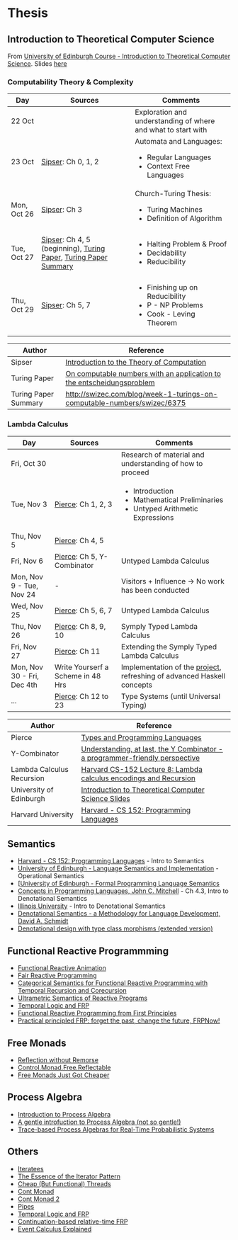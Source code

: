 # Thesis

## Introduction to Theoretical Computer Science

From [University of Edinburgh Course - Introduction to Theoretical Computer Science](http://www.inf.ed.ac.uk/teaching/courses/itcs/lectures.html). Slides [here](http://www.inf.ed.ac.uk/teaching/courses/itcs/itcs-slides.pdf)

### Computability Theory & Complexity

Day | Sources | Comments
--- | --- | ---
22 Oct | | Exploration and understanding of where and what to start with
23 Oct | [Sipser](http://neerci.ist.utl.pt/neerci_shelf/LEIC/2%20Ano/1%20Semestre/Teoria%20da%20Computacao/Bibliografia/Introduction%20To%20The%20Theory%20Of%20Computation%20-%20Sipser.pdf): Ch 0, 1, 2 | Automata and Languages: </br><ul><li>Regular Languages</li><li>Context Free Languages</li></ul>
Mon, Oct 26 | [Sipser](http://neerci.ist.utl.pt/neerci_shelf/LEIC/2%20Ano/1%20Semestre/Teoria%20da%20Computacao/Bibliografia/Introduction%20To%20The%20Theory%20Of%20Computation%20-%20Sipser.pdf): Ch 3 | Church-Turing Thesis: </br> <ul><li>Turing Machines</li><li>Definition of Algorithm</li></ul>
Tue, Oct 27 | [Sipser](http://neerci.ist.utl.pt/neerci_shelf/LEIC/2%20Ano/1%20Semestre/Teoria%20da%20Computacao/Bibliografia/Introduction%20To%20The%20Theory%20Of%20Computation%20-%20Sipser.pdf): Ch 4, 5 (beginning), [Turing Paper](https://people.cs.umass.edu/~immerman/cs601/TuringPaper1936.pdf), [Turing Paper Summary](http://swizec.com/blog/week-1-turings-on-computable-numbers/swizec/6375) | <ul><li>Halting Problem & Proof</li><li>Decidability</li><li>Reducibility</li></ul>
Thu, Oct 29 | [Sipser](http://neerci.ist.utl.pt/neerci_shelf/LEIC/2%20Ano/1%20Semestre/Teoria%20da%20Computacao/Bibliografia/Introduction%20To%20The%20Theory%20Of%20Computation%20-%20Sipser.pdf): Ch 5, 7 | <ul><li>Finishing up on Reducibility</li><li>P - NP Problems</li><li>Cook - Leving Theorem</li></ul>

Author | Reference
--- | --- 
Sipser | [Introduction to the Theory of Computation](http://neerci.ist.utl.pt/neerci_shelf/LEIC/2%20Ano/1%20Semestre/Teoria%20da%20Computacao/Bibliografia/Introduction%20To%20The%20Theory%20Of%20Computation%20-%20Sipser.pdf)
Turing Paper | [On computable numbers with an application to the entscheidungsproblem](https://people.cs.umass.edu/~immerman/cs601/TuringPaper1936.pdf)
Turing Paper Summary | http://swizec.com/blog/week-1-turings-on-computable-numbers/swizec/6375

### Lambda Calculus
Day | Sources | Comments
--- | --- | ---
Fri, Oct 30 | | Research of material and understanding of how to proceed
Tue, Nov 3 | [Pierce](http://port70.net/~nsz/articles/book/pierce_types_and_programming_languages_2002.pdf): Ch 1, 2, 3 | <ul><li>Introduction</li><li>Mathematical Preliminaries</li><li>Untyped Arithmetic Expressions</li></ul>
Thu, Nov 5 | [Pierce](http://port70.net/~nsz/articles/book/pierce_types_and_programming_languages_2002.pdf): Ch 4, 5 |
Fri, Nov 6 | [Pierce](http://port70.net/~nsz/articles/book/pierce_types_and_programming_languages_2002.pdf): Ch 5, Y-Combinator | Untyped Lambda Calculus
Mon, Nov 9 - Tue, Nov 24 | - | Visitors + Influence -> No work has been conducted
Wed, Nov 25 | [Pierce](http://port70.net/~nsz/articles/book/pierce_types_and_programming_languages_2002.pdf): Ch 5, 6, 7 | Untyped Lambda Calculus
Thu, Nov 26 | [Pierce](http://port70.net/~nsz/articles/book/pierce_types_and_programming_languages_2002.pdf): Ch 8, 9, 10 | Symply Typed Lambda Calculus
Fri, Nov 27 | [Pierce](http://port70.net/~nsz/articles/book/pierce_types_and_programming_languages_2002.pdf): Ch 11 | Extending the Symply Typed Lambda Calculus
Mon, Nov 30 - Fri, Dec 4th | Write Yourserf a Scheme in 48 Hrs | Implementation of the [project](https://github.com/Widar91/SchemeInterpreter), refreshing of advanced Haskell concepts
... | [Pierce](http://port70.net/~nsz/articles/book/pierce_types_and_programming_languages_2002.pdf): Ch 12 to 23 | Type Systems (until Universal Typing)

Author | Reference
--- | --- 
Pierce | [Types and Programming Languages](http://port70.net/~nsz/articles/book/pierce_types_and_programming_languages_2002.pdf)
Y-Combinator | [Understanding, at last, the Y Combinator - a programmer-friendly perspective](http://hisham.hm/2011/04/04/understanding-at-last-the-y-combinator-a-programmer-friendly-perspective/comments/)
Lambda Calculus Recursion | [Harvard CS-152 Lecture 8: Lambda calculus encodings and Recursion](http://www.seas.harvard.edu/courses/cs152/2016sp/lectures/lec08-encodings.pdf)
University of Edinburgh| [Introduction to Theoretical Computer Science Slides](http://www.inf.ed.ac.uk/teaching/courses/itcs/itcs-slides.pdf)
Harvard University | [Harvard - CS 152: Programming Languages](http://www.seas.harvard.edu/courses/cs152/2016sp/schedule.html)

## Semantics

* [Harvard - CS 152: Programming Languages](http://www.seas.harvard.edu/courses/cs152/2016sp/schedule.html) - Intro to Semantics
* [University of Edinburgh - Language Semantics and Implementation](http://www.inf.ed.ac.uk/teaching/courses/lsi/) - Operational Semantics
* [[University of Edinburgh - Formal Programming Language Semantics](http://www.inf.ed.ac.uk/teaching/courses/fpls/)
* [Concepts in Programming Languages, John C. Mitchell](https://books.google.nl/books?id=AUUgAwAAQBAJ&pg=PA384&lpg=PA384&dq=concepts+in+programming+languages+mitchell+download&source=bl&ots=CIP2lnBg_z&sig=If9xZsI7zSO_R4o2bBcVLGiydiQ&hl=en&sa=X&ved=0ahUKEwiN-sm1pubLAhXFGQ8KHYeFCLsQ6AEISzAI#v=onepage&q=concepts%20in%20programming%20languages%20mitchell%20download&f=false) - Ch 4.3, Intro to Denotational Semantics
* [Illinois University](http://fsl.cs.illinois.edu/images/6/60/CS422-Spring-2010-04.pdf) - Intro to Denotational Semantics
* [Denotational Semantics - a Methodology for Language Development, David A. Schmidt ](http://www.bcl.hamilton.ie/~barak/teach/F2008/NUIM/CS424/texts/ds.pdf)
* [Denotational design with type class morphisms (extended version)](http://conal.net/papers/type-class-morphisms/type-class-morphisms-long.pdf)

## Functional Reactive Programmming
* [Functional Reactive Animation](http://conal.net/papers/icfp97/icfp97.pdf)
* [Fair Reactive Programming](http://cs.mcgill.ca/~acave1/papers/fair-reactive.pdf)
* [Categorical Semantics for Functional Reactive Programming with Temporal Recursion and Corecursion](http://arxiv.org/pdf/1406.2062.pdf)
* [Ultrametric Semantics of Reactive Programs](https://www.mpi-sws.org/~neelk/frp-lics11.pdf)
* [Temporal Logic and FRP](http://www.slideshare.net/SergeiWinitzki/temporal-logic-and-functional-reactive-programming)
* [Functional Reactive Programming from First Principles](http://haskell.cs.yale.edu/wp-content/uploads/2011/02/frp-1st.pdf)
* [Practical principled FRP: forget the past, change the future, FRPNow!](http://dl.acm.org/citation.cfm?id=2784752)

## Free Monads
* [Reflection without Remorse](http://okmij.org/ftp/Haskell/zseq.pdf)
* [Control.Monad.Free.Reflectable](https://hackage.haskell.org/package/reflection-without-remorse-0.9.5/docs/Control-Monad-Free-Reflectable.html)
* [Free Monads Just Got Cheaper](http://blog.timsears.com/posts/Free_Monads_Just_Got_Cheaper.html)

## Process Algebra
* [Introduction to Process Algebra](http://www.few.vu.nl/~wanf/BOOKS/procalg.pdf)
* [A gentle introfuction to Process Algebra (not so gentle!)](https://www.pst.ifi.lmu.de/Lehre/fruhere-semester/sose-2013/formale-spezifikation-und-verifikation/intro-to-pa.pdf)
* [Trace-based Process Algebras for Real-Time Probabilistic Systems](http://www.prismmodelchecker.org/papers/stefanosthesis.pdf)

## Others
* [Iteratees](http://okmij.org/ftp/Haskell/Iteratee/describe.pdf)
* [The Essence of the Iterator Pattern](http://www.cs.ox.ac.uk/jeremy.gibbons/publications/iterator.pdf)
* [Cheap (But Functional) Threads](http://citeseerx.ist.psu.edu/viewdoc/download?doi=10.1.1.84.4430&rep=rep1&type=pdf)
* [Cont Monad](https://www.imperialviolet.org/2007/07/04/continuation-monads-for-state-machines.html)
* [Cont Monad 2](https://en.wikibooks.org/wiki/Haskell/Continuation_passing_style)
* [Pipes](http://jozefg.bitbucket.org/posts/2015-06-01-pipes.html)
* [Temporal Logic and FRP](http://www.slideshare.net/SergeiWinitzki/temporal-logic-and-functional-reactive-programming)
* [Continuation-based relative-time FRP](http://www.paolocapriotti.com/blog/2012/06/04/continuation-based-relative-time-frp/)
* [Event Calculus Explained](https://www.doc.ic.ac.uk/~mpsha/ECExplained.pdf)
